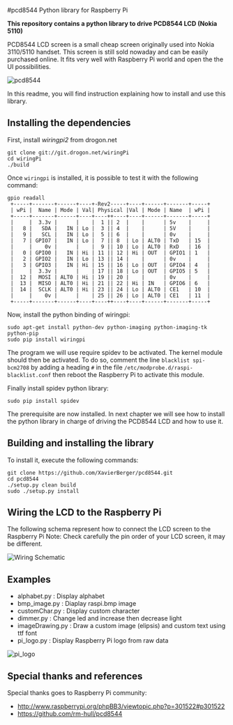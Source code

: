 #pcd8544 Python library for Raspberry Pi


**This repository contains a python library to drive PCD8544 LCD (Nokia 5110)**

PCD8544 LCD screen is a small cheap screen originally used into Nokia 3110/5110 handset. This screen is still sold nowaday and can be easily purchased online. It fits very well with Raspberry Pi world and open the the UI possibilities.

![pcd8544](https://raw.github.com/XavierBerger/pcd8544/master/doc/PCD8544.png)

In this readme, you will find instruction explaining how to install and use this library.

## Installing the dependencies

First, install *wiringpi2* from drogon.net

    git clone git://git.drogon.net/wiringPi
    cd wiringPi
    ./build

Once `wiringpi` is installed, it is possible to test it with the following command:

    gpio readall
     +-----+-------+------+----+-Rev2-----+----+------+-------+-----+
     | wPi |  Name | Mode | Val| Physical |Val | Mode | Name  | wPi |
     +-----+-------+------+----+----++----+----+------+-------+-----+
     |     |  3.3v |      |    |  1 || 2  |    |      | 5v    |     |
     |   8 |   SDA |   IN | Lo |  3 || 4  |    |      | 5V    |     |
     |   9 |   SCL |   IN | Lo |  5 || 6  |    |      | 0v    |     |
     |   7 | GPIO7 |   IN | Lo |  7 || 8  | Lo | ALT0 | TxD   | 15  |
     |     |    0v |      |    |  9 || 10 | Lo | ALT0 | RxD   | 16  |
     |   0 | GPIO0 |   IN | Hi | 11 || 12 | Hi | OUT  | GPIO1 | 1   |
     |   2 | GPIO2 |   IN | Lo | 13 || 14 |    |      | 0v    |     |
     |   3 | GPIO3 |   IN | Hi | 15 || 16 | Lo | OUT  | GPIO4 | 4   |
     |     |  3.3v |      |    | 17 || 18 | Lo | OUT  | GPIO5 | 5   |
     |  12 |  MOSI | ALT0 | Hi | 19 || 20 |    |      | 0v    |     |
     |  13 |  MISO | ALT0 | Hi | 21 || 22 | Hi | IN   | GPIO6 | 6   |
     |  14 |  SCLK | ALT0 | Hi | 23 || 24 | Lo | ALT0 | CE1   | 10  |
     |     |    0v |      |    | 25 || 26 | Lo | ALT0 | CE1   | 11  |
     +-----+-------+------+----+----++----+----+------+-------+-----+
Now, install the python binding of wiringpi:

    sudo apt-get install python-dev python-imaging python-imaging-tk python-pip
    sudo pip install wiringpi

The program we will use require spidev to be activated. The kernel module should then be activated.
To do so, comment the line `blacklist spi-bcm2708` by adding a heading `#` in the file `/etc/modprobe.d/raspi-blacklist.conf` then reboot the Raspberry Pi to activate this module.

Finally install spidev python library:

    sudo pip install spidev

The prerequisite are now installed. In next chapter we will see how to install the python library in charge of driving the PCD8544 LCD and how to use it.

## Building and installing the library

To install it, execute the following commands:

    git clone https://github.com/XavierBerger/pcd8544.git
    cd pcd8544
    ./setup.py clean build 
    sudo ./setup.py install


## Wiring the LCD to the Raspberry Pi

The following schema represent how to connect the LCD screen to the Raspberry Pi
Note: Check carefully the pin order of your LCD screen, it may be different.

![Wiring Schematic](https://raw.github.com/XavierBerger/pcd8544/master/doc/PCD8544wiring.png)

## Examples

 * alphabet.py : Display alphabet
 * bmp_image.py : Diaplay raspi.bmp image 
 * customChar.py : Display custom character
 * dimmer.py : Change led and increase then decrease light 
 * imageDrawing.py : Draw a custom image (elipsis) and custom text using ttf font
 * pi_logo.py : Display Raspberry Pi logo from raw data
 
![pi_logo](https://raw.github.com/XavierBerger/pcd8544/master/doc/pi_logo.png)


## Special thanks and references

Special thanks goes to Raspberry Pi community:
 * http://www.raspberrypi.org/phpBB3/viewtopic.php?p=301522#p301522
 * https://github.com/rm-hull/pcd8544 

